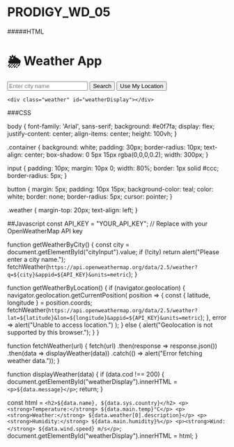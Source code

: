 # PRODIGY_WD_05

#####HTML

<!DOCTYPE html>
<html lang="en">
<head>
  <meta charset="UTF-8" />
  <meta name="viewport" content="width=device-width, initial-scale=1.0"/>
  <title>Weather App</title>
  <link rel="stylesheet" href="style.css" />
</head>
<body>

  <div class="container">
    <h1>🌦 Weather App</h1>
    <input type="text" id="cityInput" placeholder="Enter city name" />
    <button onclick="getWeatherByCity()">Search</button>
    <button onclick="getWeatherByLocation()">Use My Location</button>

    <div class="weather" id="weatherDisplay"></div>
  </div>

  <script src="script.js"></script>
</body>
</html>


###CSS

body {
  font-family: 'Arial', sans-serif;
  background: #e0f7fa;
  display: flex;
  justify-content: center;
  align-items: center;
  height: 100vh;
}

.container {
  background: white;
  padding: 30px;
  border-radius: 10px;
  text-align: center;
  box-shadow: 0 5px 15px rgba(0,0,0,0.2);
  width: 300px;
}

input {
  padding: 10px;
  margin: 10px 0;
  width: 80%;
  border: 1px solid #ccc;
  border-radius: 5px;
}

button {
  margin: 5px;
  padding: 10px 15px;
  background-color: teal;
  color: white;
  border: none;
  border-radius: 5px;
  cursor: pointer;
}

.weather {
  margin-top: 20px;
  text-align: left;
}


##Javascript
const API_KEY = "YOUR_API_KEY"; // Replace with your OpenWeatherMap API key

function getWeatherByCity() {
  const city = document.getElementById("cityInput").value;
  if (!city) return alert("Please enter a city name.");
  fetchWeather(`https://api.openweathermap.org/data/2.5/weather?q=${city}&appid=${API_KEY}&units=metric`);
}

function getWeatherByLocation() {
  if (navigator.geolocation) {
    navigator.geolocation.getCurrentPosition(
      position => {
        const { latitude, longitude } = position.coords;
        fetchWeather(`https://api.openweathermap.org/data/2.5/weather?lat=${latitude}&lon=${longitude}&appid=${API_KEY}&units=metric`);
      },
      error => alert("Unable to access location.")
    );
  } else {
    alert("Geolocation is not supported by this browser.");
  }
}

function fetchWeather(url) {
  fetch(url)
    .then(response => response.json())
    .then(data => displayWeather(data))
    .catch(() => alert("Error fetching weather data."));
}

function displayWeather(data) {
  if (data.cod !== 200) {
    document.getElementById("weatherDisplay").innerHTML = `<p>${data.message}</p>`;
    return;
  }

  const html = `
    <h2>${data.name}, ${data.sys.country}</h2>
    <p><strong>Temperature:</strong> ${data.main.temp}°C</p>
    <p><strong>Weather:</strong> ${data.weather[0].description}</p>
    <p><strong>Humidity:</strong> ${data.main.humidity}%</p>
    <p><strong>Wind:</strong> ${data.wind.speed} m/s</p>
  `;
  document.getElementById("weatherDisplay").innerHTML = html;
}
